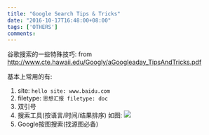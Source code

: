 ```yaml
---
title: "Google Search Tips & Tricks"
date: "2016-10-17T16:48:00+08:00"
tags: ['OTHERS']
comments: 
---
```



谷歌搜索的一些特殊技巧: 
from <http://www.cte.hawaii.edu/Googly/aGoogleaday_TipsAndTricks.pdf>

基本上常用的有:
1. site:
  `hello site: www.baidu.com`
2. filetype:
  `思想汇报 filetype: doc`
3. 双引号
4. 搜索工具(按语言/时间/结果排序) 如图: 
   ![](~/17-07-42.jpg)
5. Google按图搜索(找源图必备)